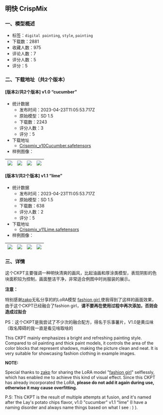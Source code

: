 ## 明快 CrispMix
### 一、模型概述

- 标签：`digital painting`, `style`, `painting`
- 下载数：2881
- 收藏人数：975
- 评论人数：7
- 评分人数：5
- 评分：5

### 二、下载地址（共2个版本）

#### [版本2/共2个版本] v1.0 “cucumber”

- 统计数据
  - 发布时间：2023-04-23T11:05:53.717Z
  - 原始模型：SD 1.5
  - 下载数：2243
  - 评分人数：3
  - 评分：5
- 下载地址
  - [Crispmix_v10Cucumber.safetensors](https://civitai.com/api/download/models/44786)
- 样例图像：

| <img src="https://image.civitai.com/xG1nkqKTMzGDvpLrqFT7WA/7bd2abbe-2cd7-42aa-c3fe-f73d849d3500/width=450/487103.jpeg" /> | <img src="https://image.civitai.com/xG1nkqKTMzGDvpLrqFT7WA/dd60bc48-556d-49ef-01c6-67f232423600/width=450/490315.jpeg" /> | <img src="https://image.civitai.com/xG1nkqKTMzGDvpLrqFT7WA/0d134d1c-e72c-4e03-b2e0-f2d062fd3e00/width=450/487120.jpeg" /> | <img src="https://image.civitai.com/xG1nkqKTMzGDvpLrqFT7WA/d0a6501c-33cd-4309-68be-d38c8cc79900/width=450/487100.jpeg" /> |
| ---- | ---- | ---- | ---- |

#### [版本1/共2个版本] v1.1 “lime”

- 统计数据
  - 发布时间：2023-04-23T11:05:53.717Z
  - 原始模型：SD 1.5
  - 下载数：638
  - 评分人数：2
  - 评分：5
- 下载地址
  - [Crispmix_v11Lime.safetensors](https://civitai.com/api/download/models/46946)
- 样例图像：

| <img src="https://image.civitai.com/xG1nkqKTMzGDvpLrqFT7WA/babd9aa9-6d05-4d36-0169-2ddaaafe9700/width=450/507273.jpeg" /> | <img src="https://image.civitai.com/xG1nkqKTMzGDvpLrqFT7WA/ecf4507b-9a92-4260-1629-b9ea426d8100/width=450/507277.jpeg" /> | <img src="https://image.civitai.com/xG1nkqKTMzGDvpLrqFT7WA/ca0c4e82-173d-425e-03bd-353322a27f00/width=450/507178.jpeg" /> | <img src="https://image.civitai.com/xG1nkqKTMzGDvpLrqFT7WA/1304f6fa-4ad8-43d4-b6f3-dc293c10ca00/width=450/507180.jpeg" /> |
| ---- | ---- | ---- | ---- |


### 三、详情
<p>这个CKPT主要强调一种明快清爽的画风，比起油画和厚涂类模型，表现阴影的色块面积较为控制，画面整洁干净，非常适合例图中时尚服装的展示。</p><p></p><p><strong>注意：</strong></p><p>特别感谢<a target="_blank" rel="ugc" href="https://civitai.com/user/zakp">zakp</a>无私分享的的LoRA模型 <a target="_blank" rel="ugc" href="https://civitai.com/models/8217/fashion-girl">fashion girl </a>使我得到了这样的画面效果，由于这个CKPT已经融合了fashion girl，<strong>请不要再在使用过程中再次添加，否则会造成过拟合</strong></p><p></p><p>PS：这个CKPT是我尝试了不少次的融合配方，得名于乐事薯片，V1.0是黄瓜味（取名障碍的我一直是看见啥取啥的</p><p>This CKPT mainly emphasizes a bright and refreshing painting style. Compared to oil painting and thick paint models, it controls the area of the color blocks that represent shadows, making the picture clean and neat. It is very suitable for showcasing fashion clothing in example images.</p><p></p><p><strong>NOTE:</strong></p><p>Special thanks to <a target="_blank" rel="ugc" href="https://civitai.com/user/zakp">zakp</a> for sharing the LoRA model "<a target="_blank" rel="ugc" href="https://civitai.com/models/8217/fashion-girl">fashion girl</a>" selflessly, which has enabled me to achieve this kind of visual effect. Since this CKPT has already incorporated the LoRA, <strong>please do not add it again during use, otherwise it may cause overfitting.</strong></p><p></p><p>P.S: This CKPT is the result of multiple attempts at fusion, and it's named after the Lay's potato chips flavor, v1.0 "cucumber" v1.1 “lime” (I have a naming disorder and always name things based on what I see : ) ).</p>